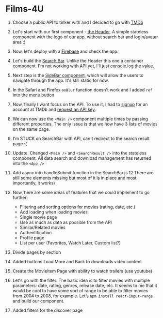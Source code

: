 # Films-4U

1. Choose a public API to tinker with and I decided to go with [TMDb](https://www.themoviedb.org/documentation/api)
2. Let's start with our first component - [the Header](https://github.com/MarinaKam/films-4u/commit/a22f99f0fc1160a3b91b0a6f4201c4094585c3ed). A simple stateless component with the logo of our app, without search bar and login/avatar area :)
3. Now, let's deploy with a [Firebase](https://firebase.google.com/?authuser=0) and check the app.
4. Let's build the [Search Bar](https://github.com/MarinaKam/films-4u/commit/5148c5341960d7117b0d1f96a37a2302a0f27938). Unlike the Header this one a container component. I'm not working with API yet, I'll just console.log the value.
5. Next step is the [SideBar component](https://github.com/MarinaKam/films-4u/commit/72e6ff251a23e7fc082a171a8db45f9a2cba80ae), which will allow the users to navigate through the app. It's still static for now.
6. In the Safari and Firefox `onBlur` function doesn't work and I added ``ref`` into [the menu button](https://github.com/MarinaKam/films-4u/commit/dbbe167f8eeeb17fd72a2f26faedcee61df05850)
7. Now, finally I want focus on the API. To use it, I had to [signup](https://www.themoviedb.org/account/signup) for an account
   at TMDb and [request an API key](https://developers.themoviedb.org/3/getting-started/introduction).
    
8. We can now use the `<Main />` component multiple times by passing different properties. The only issue is that we now have 3 lists of movies on the same page.
9. I'm STUCK on SearchBar with API, can't redirect to the search result page :(
10. Update. Changed `<Main />` and `<SearchResult />` into the stateless component. All data search and download management has returned into the `<App />`
11. Add async into handleSubmit function in the SearchBar.js 
12.There are still some elements missing but most of it is in place and most importantly, it works)
13. Now, here are some ideas of features that we could implement to go further:
    * Filtering and sorting options for movies (rating, date, etc.)
    * Add loading when loading movies
    * Single movie page
    * Use as much as data as possible from the API
    * Similar/Related movies
    * Authentification
    * Profile page
    * List per user (Favorites, Watch Later, Custom list?)
    
14. Divide pages by section
15. Added buttons Load More and Back to downloads video content 
16. Create the MovieItem Page with ability to watch trailers (use youtube)
17. Let's go with the filter. The basic idea is to filter movies with multiple parameters: date, rating, genres, 
    release date, etc. It seems to me that it would be cool to have some sort of range to be able to filter movies 
    from 2004 to 2008, for example. Let’s `npm install react-input-range` and build our <Filters /> component.
18. Added filters for the discover page


   